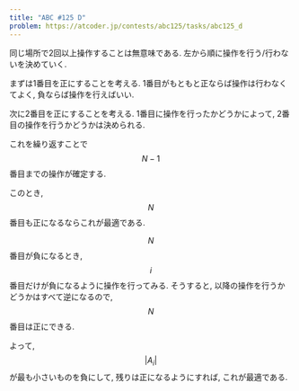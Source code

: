 ```yaml
---
title: "ABC #125 D"
problem: https://atcoder.jp/contests/abc125/tasks/abc125_d
---
```

同じ場所で2回以上操作することは無意味である. 左から順に操作を行う/行わないを決めていく.

まずは1番目を正にすることを考える. 1番目がもともと正ならば操作は行わなくてよく, 負ならば操作を行えばいい.

次に2番目を正にすることを考える. 1番目に操作を行ったかどうかによって, 2番目の操作を行うかどうかは決められる.

これを繰り返すことで $$ N-1 $$ 番目までの操作が確定する.

このとき, $$ N $$ 番目も正になるならこれが最適である.

$$ N $$ 番目が負になるとき, $$ i $$ 番目だけが負になるように操作を行ってみる. そうすると, 以降の操作を行うかどうかはすべて逆になるので, $$ N $$ 番目は正にできる.

よって, $$ \vert A_i \vert $$ が最も小さいものを負にして, 残りは正になるようにすれば, これが最適である.
